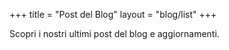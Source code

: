 +++
title = "Post del Blog"
layout = "blog/list"
+++

Scopri i nostri ultimi post del blog e aggiornamenti.

